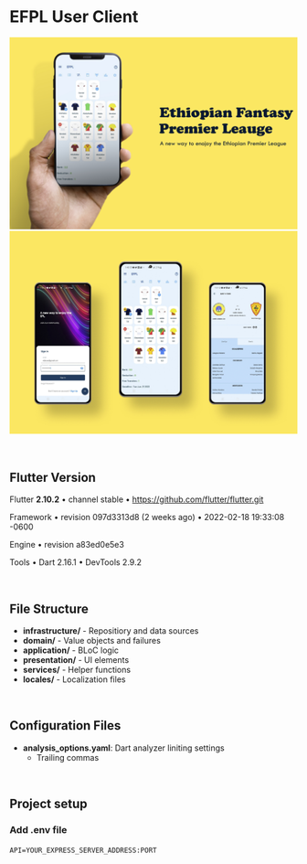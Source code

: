 # EFPL User Client
![Transfers Page](assets/screenshots/main.jpg)
![Three Pages](assets/screenshots//three-pages.jpg)


<br>

## Flutter Version
Flutter **2.10.2** • channel stable • https://github.com/flutter/flutter.git

Framework • revision 097d3313d8 (2 weeks ago) • 2022-02-18 19:33:08 -0600

Engine • revision a83ed0e5e3

Tools • Dart 2.16.1 • DevTools 2.9.2

<br>

## File Structure
- __infrastructure/__ - Repositiory and data sources
- __domain/__ - Value objects and failures
- __application/__ - BLoC logic
- __presentation/__ - UI elements
- __services/__ - Helper functions
- __locales/__ - Localization files

<br>

## Configuration Files
- __analysis_options.yaml__: Dart analyzer liniting settings
    - Trailing commas 

<br>

## Project setup
### Add .env file

```
API=YOUR_EXPRESS_SERVER_ADDRESS:PORT
```